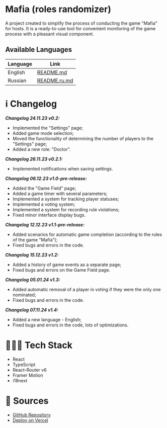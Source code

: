 # Mafia (roles randomizer)

A project created to simplify the process of conducting the game "Mafia" for hosts. It is a ready-to-use tool for convenient monitoring of the game process with a pleasant visual component.

## Available Languages

| Language | Link                         |
| -------- | ---------------------------- |
| English  | [README.md](README.md)       |
| Russian  | [README.ru.md](README.ru.md) |

# ℹ️ Changelog

**_Changelog 24.11.23 v0.2:_**

- Implemented the "Settings" page;
- Added game mode selection;
- Moved the functionality of determining the number of players to the "Settings" page;
- Added a new role: "Doctor".

**_Changelog 26.11.23 v0.2.1:_**

- Implemented notifications when saving settings.

**_Changelog 06.12.23 v1.0-pre-release:_**

- Added the "Game Field" page;
- Added a game timer with several parameters;
- Implemented a system for tracking player statuses;
- Implemented a voting system;
- Implemented a system for recording rule violations;
- Fixed minor interface display bugs.

**_Changelog 12.12.23 v1.1-pre-release:_**

- Added scenarios for automatic game completion (according to the rules of the game "Mafia");
- Fixed bugs and errors in the code.

**_Changelog 15.12.23 v1.2:_**

- Added a history of game events as a separate page;
- Fixed bugs and errors on the Game Field page.

**_Changelog 05.01.24 v1.3:_**

- Added automatic removal of a player in voting if they were the only one nominated;
- Fixed bugs and errors in the code.

**_Changelog 07.11.24 v1.4:_**

- Added a new language - English;
- Fixed bugs and errors in the code, lots of optimizations.

# 🧑🏼‍💻 Tech Stack

- React
- TypeScript
- React-Router v6
- Framer Motion
- i18next

# 📁 Sources

- [GitHub Repository](https://github.com/alashchev17/mafia-randomizer)
- [Deploy on Vercel](https://mafia-randomizer-react.vercel.app)
